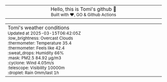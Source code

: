 
<div align="center">
<table>
<tbody>
<td align="center">
<img width="2000" height="0"><br>
Hello, this is Tomi's github 👋<br>
<sup>Built with ❤️, GO & Github Actions</sup><br>
<img width="2000" height="0">
</td>
</tbody>
</table>
</div>
<table>
<tbody>
<td align="left">
<img width="2000" height="0"><br>
Tomi's weather conditions<br>
<sup>Updated at 2025-03-15T06:42:05Z</sup><br>
<sup>:low_brightness: Overcast Clouds</sup><br>
<sup>:thermometer: Temperature 35.4 </sup><br>
<sup>:thermometer: Feels like 42.4</sup><br>
<sup>:sweat_drops: Humidity 66%</sup><br>
<sup>:mask: PM2.5 84.92 μg/m3</sup><br>
<sup>:cyclone: Wind 4.05m/s </sup><br>
<sup>:telescope: Visibility 10000m </sup><br>
<sup>:droplet: Rain 0mm/last 1h </sup><br>
<img width="2000" height="0">
</td>
<td align="left">
<img width="2000" height="0"><br>
<br>
<img width="2000" height="0">
</td>
</tbody>
</table>
</div>
    